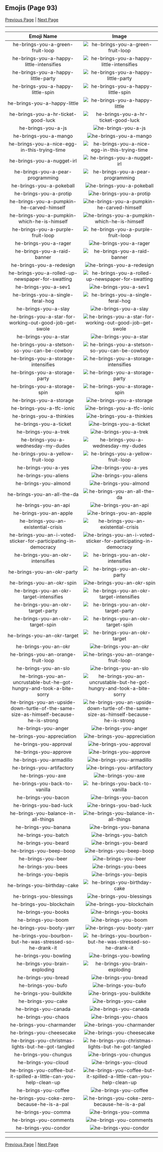 
## Emojis (Page 93)

[Previous Page](/docs/hc/page-h-0092.md)
  | [Next Page](/docs/hc/page-h-0094.md)

<hr />

|Emoji Name|Image|
| :-: | :-: |
|he-brings-you-a-green-fruit-loop| ![he-brings-you-a-green-fruit-loop](/emojis/hc/he-brings-you-a-green-fruit-loop.png)|
|he-brings-you-a-happy-little-intensifies| ![he-brings-you-a-happy-little-intensifies](/emojis/hc/he-brings-you-a-happy-little-intensifies.gif)|
|he-brings-you-a-happy-little-party| ![he-brings-you-a-happy-little-party](/emojis/hc/he-brings-you-a-happy-little-party.gif)|
|he-brings-you-a-happy-little-spin| ![he-brings-you-a-happy-little-spin](/emojis/hc/he-brings-you-a-happy-little-spin.gif)|
|he-brings-you-a-happy-little| ![he-brings-you-a-happy-little](/emojis/hc/he-brings-you-a-happy-little.png)|
|he-brings-you-a-hr-ticket-good-luck| ![he-brings-you-a-hr-ticket-good-luck](/emojis/hc/he-brings-you-a-hr-ticket-good-luck.png)|
|he-brings-you-a-js| ![he-brings-you-a-js](/emojis/hc/he-brings-you-a-js.png)|
|he-brings-you-a-mango| ![he-brings-you-a-mango](/emojis/hc/he-brings-you-a-mango.png)|
|he-brings-you-a-nice-egg-in-this-trying-time| ![he-brings-you-a-nice-egg-in-this-trying-time](/emojis/hc/he-brings-you-a-nice-egg-in-this-trying-time.png)|
|he-brings-you-a-nugget-irl| ![he-brings-you-a-nugget-irl](/emojis/hc/he-brings-you-a-nugget-irl.png)|
|he-brings-you-a-pear-programming| ![he-brings-you-a-pear-programming](/emojis/hc/he-brings-you-a-pear-programming.png)|
|he-brings-you-a-pokeball| ![he-brings-you-a-pokeball](/emojis/hc/he-brings-you-a-pokeball.png)|
|he-brings-you-a-protip| ![he-brings-you-a-protip](/emojis/hc/he-brings-you-a-protip.png)|
|he-brings-you-a-pumpkin-he-carved-himself| ![he-brings-you-a-pumpkin-he-carved-himself](/emojis/hc/he-brings-you-a-pumpkin-he-carved-himself.png)|
|he-brings-you-a-pumpkin-which-he-is-himself| ![he-brings-you-a-pumpkin-which-he-is-himself](/emojis/hc/he-brings-you-a-pumpkin-which-he-is-himself.jpg)|
|he-brings-you-a-purple-fruit-loop| ![he-brings-you-a-purple-fruit-loop](/emojis/hc/he-brings-you-a-purple-fruit-loop.png)|
|he-brings-you-a-rager| ![he-brings-you-a-rager](/emojis/hc/he-brings-you-a-rager.gif)|
|he-brings-you-a-raid-banner| ![he-brings-you-a-raid-banner](/emojis/hc/he-brings-you-a-raid-banner.png)|
|he-brings-you-a-redesign| ![he-brings-you-a-redesign](/emojis/hc/he-brings-you-a-redesign.png)|
|he-brings-you-a-rolled-up-newspaper-for-swatting| ![he-brings-you-a-rolled-up-newspaper-for-swatting](/emojis/hc/he-brings-you-a-rolled-up-newspaper-for-swatting.png)|
|he-brings-you-a-sev1| ![he-brings-you-a-sev1](/emojis/hc/he-brings-you-a-sev1.png)|
|he-brings-you-a-single-feral-hog| ![he-brings-you-a-single-feral-hog](/emojis/hc/he-brings-you-a-single-feral-hog.png)|
|he-brings-you-a-slay| ![he-brings-you-a-slay](/emojis/hc/he-brings-you-a-slay.png)|
|he-brings-you-a-star-for-working-out-good-job-get-swole| ![he-brings-you-a-star-for-working-out-good-job-get-swole](/emojis/hc/he-brings-you-a-star-for-working-out-good-job-get-swole.png)|
|he-brings-you-a-star| ![he-brings-you-a-star](/emojis/hc/he-brings-you-a-star.png)|
|he-brings-you-a-stetson-so-you-can-be-cowboy| ![he-brings-you-a-stetson-so-you-can-be-cowboy](/emojis/hc/he-brings-you-a-stetson-so-you-can-be-cowboy.gif)|
|he-brings-you-a-storage-intensifies| ![he-brings-you-a-storage-intensifies](/emojis/hc/he-brings-you-a-storage-intensifies.gif)|
|he-brings-you-a-storage-party| ![he-brings-you-a-storage-party](/emojis/hc/he-brings-you-a-storage-party.gif)|
|he-brings-you-a-storage-spin| ![he-brings-you-a-storage-spin](/emojis/hc/he-brings-you-a-storage-spin.gif)|
|he-brings-you-a-storage| ![he-brings-you-a-storage](/emojis/hc/he-brings-you-a-storage.png)|
|he-brings-you-a-tfc-ionic| ![he-brings-you-a-tfc-ionic](/emojis/hc/he-brings-you-a-tfc-ionic.png)|
|he-brings-you-a-thinkies| ![he-brings-you-a-thinkies](/emojis/hc/he-brings-you-a-thinkies.png)|
|he-brings-you-a-ticket| ![he-brings-you-a-ticket](/emojis/hc/he-brings-you-a-ticket.png)|
|he-brings-you-a-trek| ![he-brings-you-a-trek](/emojis/hc/he-brings-you-a-trek.png)|
|he-brings-you-a-wednesday-my-dudes| ![he-brings-you-a-wednesday-my-dudes](/emojis/hc/he-brings-you-a-wednesday-my-dudes.png)|
|he-brings-you-a-yellow-fruit-loop| ![he-brings-you-a-yellow-fruit-loop](/emojis/hc/he-brings-you-a-yellow-fruit-loop.png)|
|he-brings-you-a-yes| ![he-brings-you-a-yes](/emojis/hc/he-brings-you-a-yes.png)|
|he-brings-you-aliens| ![he-brings-you-aliens](/emojis/hc/he-brings-you-aliens.png)|
|he-brings-you-almond| ![he-brings-you-almond](/emojis/hc/he-brings-you-almond.png)|
|he-brings-you-an-all-the-da| ![he-brings-you-an-all-the-da](/emojis/hc/he-brings-you-an-all-the-da.png)|
|he-brings-you-an-api| ![he-brings-you-an-api](/emojis/hc/he-brings-you-an-api.png)|
|he-brings-you-an-apple| ![he-brings-you-an-apple](/emojis/hc/he-brings-you-an-apple.png)|
|he-brings-you-an-existential-crisis| ![he-brings-you-an-existential-crisis](/emojis/hc/he-brings-you-an-existential-crisis.gif)|
|he-brings-you-an-i-voted-sticker-for-participating-in-democracy| ![he-brings-you-an-i-voted-sticker-for-participating-in-democracy](/emojis/hc/he-brings-you-an-i-voted-sticker-for-participating-in-democracy.png)|
|he-brings-you-an-okr-intensifies| ![he-brings-you-an-okr-intensifies](/emojis/hc/he-brings-you-an-okr-intensifies.gif)|
|he-brings-you-an-okr-party| ![he-brings-you-an-okr-party](/emojis/hc/he-brings-you-an-okr-party.gif)|
|he-brings-you-an-okr-spin| ![he-brings-you-an-okr-spin](/emojis/hc/he-brings-you-an-okr-spin.gif)|
|he-brings-you-an-okr-target-intensifies| ![he-brings-you-an-okr-target-intensifies](/emojis/hc/he-brings-you-an-okr-target-intensifies.gif)|
|he-brings-you-an-okr-target-party| ![he-brings-you-an-okr-target-party](/emojis/hc/he-brings-you-an-okr-target-party.gif)|
|he-brings-you-an-okr-target-spin| ![he-brings-you-an-okr-target-spin](/emojis/hc/he-brings-you-an-okr-target-spin.gif)|
|he-brings-you-an-okr-target| ![he-brings-you-an-okr-target](/emojis/hc/he-brings-you-an-okr-target.png)|
|he-brings-you-an-okr| ![he-brings-you-an-okr](/emojis/hc/he-brings-you-an-okr.png)|
|he-brings-you-an-orange-fruit-loop| ![he-brings-you-an-orange-fruit-loop](/emojis/hc/he-brings-you-an-orange-fruit-loop.png)|
|he-brings-you-an-slo| ![he-brings-you-an-slo](/emojis/hc/he-brings-you-an-slo.png)|
|he-brings-you-an-uncrustable-but-he-got-hungry-and-took-a-bite-sorry| ![he-brings-you-an-uncrustable-but-he-got-hungry-and-took-a-bite-sorry](/emojis/hc/he-brings-you-an-uncrustable-but-he-got-hungry-and-took-a-bite-sorry.png)|
|he-brings-you-an-upside-down-turtle-of-the-same-size-as-himself-because-he-is-strong| ![he-brings-you-an-upside-down-turtle-of-the-same-size-as-himself-because-he-is-strong](/emojis/hc/he-brings-you-an-upside-down-turtle-of-the-same-size-as-himself-because-he-is-strong.png)|
|he-brings-you-anger| ![he-brings-you-anger](/emojis/hc/he-brings-you-anger.png)|
|he-brings-you-appreciation| ![he-brings-you-appreciation](/emojis/hc/he-brings-you-appreciation.png)|
|he-brings-you-approval| ![he-brings-you-approval](/emojis/hc/he-brings-you-approval.png)|
|he-brings-you-approve| ![he-brings-you-approve](/emojis/hc/he-brings-you-approve.png)|
|he-brings-you-armadillo| ![he-brings-you-armadillo](/emojis/hc/he-brings-you-armadillo.png)|
|he-brings-you-artifactory| ![he-brings-you-artifactory](/emojis/hc/he-brings-you-artifactory.gif)|
|he-brings-you-axe| ![he-brings-you-axe](/emojis/hc/he-brings-you-axe.gif)|
|he-brings-you-back-to-vanilla| ![he-brings-you-back-to-vanilla](/emojis/hc/he-brings-you-back-to-vanilla.png)|
|he-brings-you-bacon| ![he-brings-you-bacon](/emojis/hc/he-brings-you-bacon.png)|
|he-brings-you-bad-luck| ![he-brings-you-bad-luck](/emojis/hc/he-brings-you-bad-luck.png)|
|he-brings-you-balance-in-all-things| ![he-brings-you-balance-in-all-things](/emojis/hc/he-brings-you-balance-in-all-things.png)|
|he-brings-you-banana| ![he-brings-you-banana](/emojis/hc/he-brings-you-banana.png)|
|he-brings-you-batch| ![he-brings-you-batch](/emojis/hc/he-brings-you-batch.png)|
|he-brings-you-beard| ![he-brings-you-beard](/emojis/hc/he-brings-you-beard.png)|
|he-brings-you-beep-boop| ![he-brings-you-beep-boop](/emojis/hc/he-brings-you-beep-boop.gif)|
|he-brings-you-beer| ![he-brings-you-beer](/emojis/hc/he-brings-you-beer.png)|
|he-brings-you-bees| ![he-brings-you-bees](/emojis/hc/he-brings-you-bees.png)|
|he-brings-you-bepis| ![he-brings-you-bepis](/emojis/hc/he-brings-you-bepis.png)|
|he-brings-you-birthday-cake| ![he-brings-you-birthday-cake](/emojis/hc/he-brings-you-birthday-cake.png)|
|he-brings-you-blessings| ![he-brings-you-blessings](/emojis/hc/he-brings-you-blessings.png)|
|he-brings-you-blockchain| ![he-brings-you-blockchain](/emojis/hc/he-brings-you-blockchain.png)|
|he-brings-you-books| ![he-brings-you-books](/emojis/hc/he-brings-you-books.png)|
|he-brings-you-boom| ![he-brings-you-boom](/emojis/hc/he-brings-you-boom.png)|
|he-brings-you-booty-yarr| ![he-brings-you-booty-yarr](/emojis/hc/he-brings-you-booty-yarr.png)|
|he-brings-you-bourbon-but-he-was-stressed-so-he-drank-it| ![he-brings-you-bourbon-but-he-was-stressed-so-he-drank-it](/emojis/hc/he-brings-you-bourbon-but-he-was-stressed-so-he-drank-it.png)|
|he-brings-you-bowling| ![he-brings-you-bowling](/emojis/hc/he-brings-you-bowling.png)|
|he-brings-you-brain-exploding| ![he-brings-you-brain-exploding](/emojis/hc/he-brings-you-brain-exploding.png)|
|he-brings-you-bread| ![he-brings-you-bread](/emojis/hc/he-brings-you-bread.png)|
|he-brings-you-bufo| ![he-brings-you-bufo](/emojis/hc/he-brings-you-bufo.png)|
|he-brings-you-buildkite| ![he-brings-you-buildkite](/emojis/hc/he-brings-you-buildkite.png)|
|he-brings-you-cake| ![he-brings-you-cake](/emojis/hc/he-brings-you-cake.png)|
|he-brings-you-canada| ![he-brings-you-canada](/emojis/hc/he-brings-you-canada.png)|
|he-brings-you-chaos| ![he-brings-you-chaos](/emojis/hc/he-brings-you-chaos.png)|
|he-brings-you-charmander| ![he-brings-you-charmander](/emojis/hc/he-brings-you-charmander.jpg)|
|he-brings-you-cheesecake| ![he-brings-you-cheesecake](/emojis/hc/he-brings-you-cheesecake.png)|
|he-brings-you-christmas-lights-but-he-got-tangled| ![he-brings-you-christmas-lights-but-he-got-tangled](/emojis/hc/he-brings-you-christmas-lights-but-he-got-tangled.png)|
|he-brings-you-chungus| ![he-brings-you-chungus](/emojis/hc/he-brings-you-chungus.png)|
|he-brings-you-cloud| ![he-brings-you-cloud](/emojis/hc/he-brings-you-cloud.png)|
|he-brings-you-coffee-but-it-spilled-a-little-can-you-help-clean-up| ![he-brings-you-coffee-but-it-spilled-a-little-can-you-help-clean-up](/emojis/hc/he-brings-you-coffee-but-it-spilled-a-little-can-you-help-clean-up.png)|
|he-brings-you-coffee| ![he-brings-you-coffee](/emojis/hc/he-brings-you-coffee.png)|
|he-brings-you-coke-zero-because-he-is-a-pal| ![he-brings-you-coke-zero-because-he-is-a-pal](/emojis/hc/he-brings-you-coke-zero-because-he-is-a-pal.png)|
|he-brings-you-comma| ![he-brings-you-comma](/emojis/hc/he-brings-you-comma.png)|
|he-brings-you-comments| ![he-brings-you-comments](/emojis/hc/he-brings-you-comments.png)|
|he-brings-you-condor| ![he-brings-you-condor](/emojis/hc/he-brings-you-condor.png)|

<hr/>

[Previous Page](/docs/hc/page-h-0092.md)
  | [Next Page](/docs/hc/page-h-0094.md)